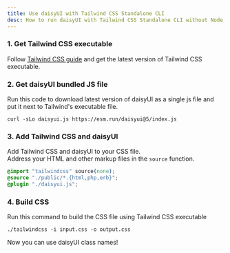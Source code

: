 ```yaml
---
title: Use daisyUI with Tailwind CSS Standalone CLI
desc: How to run daisyUI with Tailwind CSS Standalone CLI without Node.js
---
```


### 1. Get Tailwind CSS executable

Follow [Tailwind CSS guide](https://tailwindcss.com/blog/standalone-cli) and get the latest version of Tailwind CSS executable.

### 2. Get daisyUI bundled JS file

Run this code to download latest version of daisyUI as a single js file and put it next to Tailwind's executable file.

```sh:Terminal
curl -sLo daisyui.js https://esm.run/daisyui@5/index.js
```

### 3. Add Tailwind CSS and daisyUI

Add Tailwind CSS and daisyUI to your CSS file.  
Address your HTML and other markup files in the `source` function.
  
```postcss:input.css
@import "tailwindcss" source(none);
@source "./public/*.{html,php,erb}";
@plugin "./daisyui.js";
```

### 4. Build CSS

Run this command to build the CSS file using Tailwind CSS executable

```sh:Terminal
./tailwindcss -i input.css -o output.css
```

Now you can use daisyUI class names!
